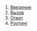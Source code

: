 1. [Введение](getting-started.md)
2. [Вызов](request.md)
3. [Ответ](response.md)
4. [Роутинг](router.md)
